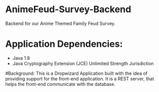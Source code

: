 # AnimeFeud-Survey-Backend
Backend for our Anime Themed Family Feud Survey.

# Application Dependencies:
* Java 1.8
* Java Cryptography Extension (JCE) Unlimited Strength Jurisdiction 

#Background:
This is a Dropwizard Application built with the idea of providing support for the front-end application.
It is a REST server, that helps the front-end communicate with the database.